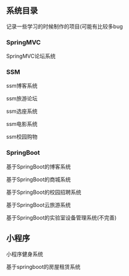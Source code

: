 ## 系统目录
记录一些学习的时候制作的项目(可能有比较多bug

### SpringMVC

SpringMVC论坛系统

### SSM

ssm博客系统

ssm旅游论坛

ssm选座系统

ssm电影系统

ssm校园购物

### SpringBoot

基于SpringBoot的博客系统

基于SpringBoot的商城系统

基于SpringBoot的校园招聘系统

基于SpringBoot云旅游系统

基于SpringBoot的实验室设备管理系统(不完善)

## 小程序

小程序健身系统

基于springboot的房屋租赁系统

